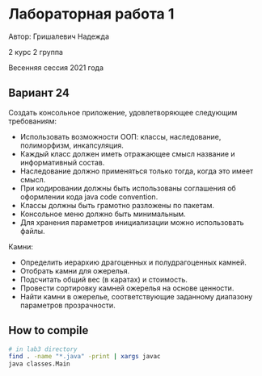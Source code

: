 # Лабораторная работа 1

Автор: Гришалевич Надежда

2 курс 2 группа

Весенняя сессия 2021 года

## Вариант 24

Создать консольное приложение, удовлетворяющее следующим требованиям:
- Использовать возможности ООП: классы, наследование, полиморфизм, инкапсуляция.
- Каждый класс должен иметь отражающее смысл название и информативный состав.
- Наследование должно применяться только тогда, когда это имеет смысл.
- При кодировании должны быть использованы соглашения об оформлении кода java code convention.
- Классы должны быть грамотно разложены по пакетам.
- Консольное меню должно быть минимальным.
- Для хранения параметров инициализации можно использовать файлы.

Камни:
- Определить иерархию драгоценных и полудрагоценных камней.
- Отобрать камни для ожерелья.
- Подсчитать общий вес (в каратах) и стоимость.
- Провести сортировку камней ожерелья на основе ценности. 
- Найти камни в ожерелье, соответствующие заданному диапазону параметров прозрачности.

## How to compile

```bash
# in lab3 directory
find . -name "*.java" -print | xargs javac
java classes.Main
```

